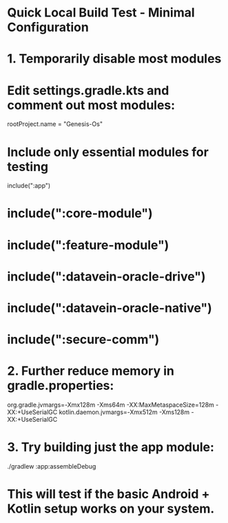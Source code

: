 # Quick Local Build Test - Minimal Configuration

# 1. Temporarily disable most modules
# Edit settings.gradle.kts and comment out most modules:

rootProject.name = "Genesis-Os"

# Include only essential modules for testing
include(":app")
# include(":core-module")
# include(":feature-module") 
# include(":datavein-oracle-drive")
# include(":datavein-oracle-native")
# include(":secure-comm")

# 2. Further reduce memory in gradle.properties:
org.gradle.jvmargs=-Xmx128m -Xms64m -XX:MaxMetaspaceSize=128m -XX:+UseSerialGC
kotlin.daemon.jvmargs=-Xmx512m -Xms128m -XX:+UseSerialGC

# 3. Try building just the app module:
./gradlew :app:assembleDebug

# This will test if the basic Android + Kotlin setup works on your system.
